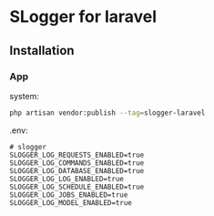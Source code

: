 
# SLogger for laravel 

## Installation

### App

system:
```bash
php artisan vendor:publish --tag=slogger-laravel
```

.env:
```dotenv
# slogger
SLOGGER_LOG_REQUESTS_ENABLED=true
SLOGGER_LOG_COMMANDS_ENABLED=true
SLOGGER_LOG_DATABASE_ENABLED=true
SLOGGER_LOG_LOG_ENABLED=true
SLOGGER_LOG_SCHEDULE_ENABLED=true
SLOGGER_LOG_JOBS_ENABLED=true
SLOGGER_LOG_MODEL_ENABLED=true
```
